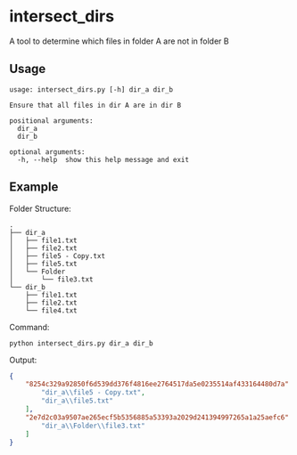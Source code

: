 # intersect_dirs
A tool to determine which files in folder A are not in folder B

## Usage
```
usage: intersect_dirs.py [-h] dir_a dir_b

Ensure that all files in dir A are in dir B

positional arguments:
  dir_a
  dir_b

optional arguments:
  -h, --help  show this help message and exit
```

## Example
Folder Structure:
```
.
├── dir_a
│   ├── file1.txt
│   ├── file2.txt
│   ├── file5 - Copy.txt
│   ├── file5.txt
│   └── Folder
│       └── file3.txt
└── dir_b
    ├── file1.txt
    ├── file2.txt
    └── file4.txt
```

Command:
```
python intersect_dirs.py dir_a dir_b
```

Output:
```json
{
    "8254c329a92850f6d539dd376f4816ee2764517da5e0235514af433164480d7a": [
        "dir_a\\file5 - Copy.txt",
        "dir_a\\file5.txt"
    ],
    "2e7d2c03a9507ae265ecf5b5356885a53393a2029d241394997265a1a25aefc6": [
        "dir_a\\Folder\\file3.txt"
    ]
}
```
